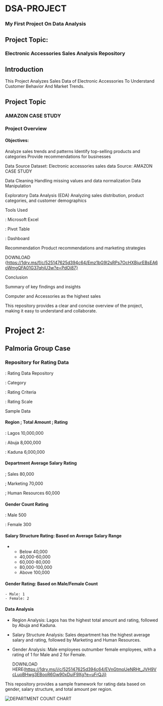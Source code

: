 # DSA-PROJECT
### My First Project On Data Analysis 
## Project Topic:
### Electronic Accessories Sales Analysis Repository
## Introduction

This Project Analyzes Sales Data of Electronic Accessories To Understand Customer Behavior And Market Trends.

## Project Topic
### AMAZON CASE STUDY


### Project Overview

#### Objectives:
 Analyze sales trends and patterns
 Identify top-selling products and categories
 Provide recommendations for businesses

 Data Source
 Dataset: Electronic accessories sales data
 Source: AMAZON CASE STUDY

Data Cleaning
 Handling missing values and data normalization
 Data Manipulation

 Exploratory Data Analysis (EDA)
 Analyzing sales distribution, product categories, and    customer demographics

 Tools Used

 
 : Microsoft Excel 
 
 : Pivot Table 
 
 : Dashboard 
 

 Recommendation
 Product recommendations and marketing strategies


 DOWNLOAD {https://1drv.ms/f/c/525147625d394c64/Emz1bG9l2sRPs7OcHXBjurEBsEA6oWmgQFA01G37qhjU3w?e=PdOi87}





 Conclusion
 
 Summary of key findings and insights

 Computer and Accessories as the highest sales

 



This repository provides a clear and concise overview of the project, making it easy to understand and collaborate.










# Project 2: 

## Palmoria Group Case 



### Repository for Rating Data


: Rating Data Repository 

: Category 

: Rating Criteria

: Rating Scale 



Sample Data
#### Region ; Total Amount ; Rating 

: Lagos  10,000,000 

: Abuja  8,000,000 

: Kaduna 6,000,000 

####  Department  Average Salary  Rating

; Sales             80,000 

;  Marketing        70,000 

;  Human Resources  60,000 

####  Gender  Count  Rating 

: Male    500 


: Female  300 


    
#### Salary Structure Rating: Based on Average Salary Range
- 
    - Below 40,000
    - 40,000-60,000
    - 60,000-80,000
    - 80,000-100,000
    - Above 100,000
####  Gender Rating: Based on Male/Female Count
    - Male: 1
    - Female: 2

#### Data Analysis
- Region Analysis: Lagos has the highest total amount and rating, followed by Abuja and Kaduna.
- Salary Structure Analysis: Sales department has the highest average salary and rating, followed by Marketing and Human Resources.
- Gender Analysis: Male employees outnumber female employees, with a rating of 1 for Male and 2 for Female.

  DOWNLOAD HERE{https://1drv.ms/i/c/525147625d394c64/EVnGtmoUeNRHt_JVH9VcLuoBHwg3EBooR6Gw90xDuiF9Xg?e=uFrQJj}

This repository provides a sample framework for rating data based on gender, salary structure, and total amount per region.  



![DEPARTMENT COUNT CHART](https://github.com/user-attachments/assets/ccf0125e-24ef-4544-9fbb-28daa9c36f6c)

